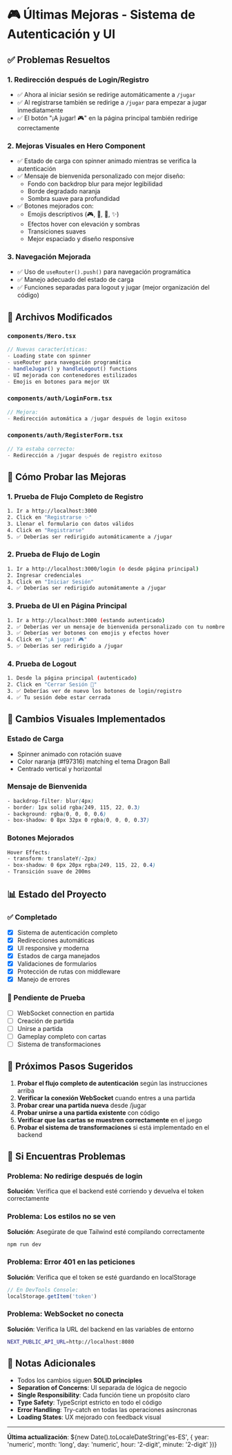 # 🎮 Últimas Mejoras - Sistema de Autenticación y UI

## ✅ Problemas Resueltos

### 1. **Redirección después de Login/Registro**
- ✅ Ahora al iniciar sesión se redirige automáticamente a `/jugar`
- ✅ Al registrarse también se redirige a `/jugar` para empezar a jugar inmediatamente
- ✅ El botón "¡A jugar! 🎮" en la página principal también redirige correctamente

### 2. **Mejoras Visuales en Hero Component**
- ✅ Estado de carga con spinner animado mientras se verifica la autenticación
- ✅ Mensaje de bienvenida personalizado con mejor diseño:
  - Fondo con backdrop blur para mejor legibilidad
  - Borde degradado naranja
  - Sombra suave para profundidad
- ✅ Botones mejorados con:
  - Emojis descriptivos (🎮, 🚪, 🔐, ✨)
  - Efectos hover con elevación y sombras
  - Transiciones suaves
  - Mejor espaciado y diseño responsive

### 3. **Navegación Mejorada**
- ✅ Uso de `useRouter().push()` para navegación programática
- ✅ Manejo adecuado del estado de carga
- ✅ Funciones separadas para logout y jugar (mejor organización del código)

## 🔧 Archivos Modificados

### `components/Hero.tsx`
```typescript
// Nuevas características:
- Loading state con spinner
- useRouter para navegación programática
- handleJugar() y handleLogout() functions
- UI mejorada con contenedores estilizados
- Emojis en botones para mejor UX
```

### `components/auth/LoginForm.tsx`
```typescript
// Mejora:
- Redirección automática a /jugar después de login exitoso
```

### `components/auth/RegisterForm.tsx`
```typescript
// Ya estaba correcto:
- Redirección a /jugar después de registro exitoso
```

## 🧪 Cómo Probar las Mejoras

### 1. Prueba de Flujo Completo de Registro
```bash
1. Ir a http://localhost:3000
2. Click en "Registrarse ✨"
3. Llenar el formulario con datos válidos
4. Click en "Registrarse"
5. ✅ Deberías ser redirigido automáticamente a /jugar
```

### 2. Prueba de Flujo de Login
```bash
1. Ir a http://localhost:3000/login (o desde página principal)
2. Ingresar credenciales
3. Click en "Iniciar Sesión"
4. ✅ Deberías ser redirigido automátamente a /jugar
```

### 3. Prueba de UI en Página Principal
```bash
1. Ir a http://localhost:3000 (estando autenticado)
2. ✅ Deberías ver un mensaje de bienvenida personalizado con tu nombre
3. ✅ Deberías ver botones con emojis y efectos hover
4. Click en "¡A jugar! 🎮"
5. ✅ Deberías ser redirigido a /jugar
```

### 4. Prueba de Logout
```bash
1. Desde la página principal (autenticado)
2. Click en "Cerrar Sesión 🚪"
3. ✅ Deberías ver de nuevo los botones de login/registro
4. ✅ Tu sesión debe estar cerrada
```

## 🎨 Cambios Visuales Implementados

### Estado de Carga
- Spinner animado con rotación suave
- Color naranja (#f97316) matching el tema Dragon Ball
- Centrado vertical y horizontal

### Mensaje de Bienvenida
```css
- backdrop-filter: blur(4px)
- border: 1px solid rgba(249, 115, 22, 0.3)
- background: rgba(0, 0, 0, 0.6)
- box-shadow: 0 8px 32px 0 rgba(0, 0, 0, 0.37)
```

### Botones Mejorados
```css
Hover Effects:
- transform: translateY(-2px)
- box-shadow: 0 6px 20px rgba(249, 115, 22, 0.4)
- Transición suave de 200ms
```

## 📊 Estado del Proyecto

### ✅ Completado
- [x] Sistema de autenticación completo
- [x] Redirecciones automáticas
- [x] UI responsive y moderna
- [x] Estados de carga manejados
- [x] Validaciones de formularios
- [x] Protección de rutas con middleware
- [x] Manejo de errores

### 🔄 Pendiente de Prueba
- [ ] WebSocket connection en partida
- [ ] Creación de partida
- [ ] Unirse a partida
- [ ] Gameplay completo con cartas
- [ ] Sistema de transformaciones

## 🚀 Próximos Pasos Sugeridos

1. **Probar el flujo completo de autenticación** según las instrucciones arriba
2. **Verificar la conexión WebSocket** cuando entres a una partida
3. **Probar crear una partida nueva** desde /jugar
4. **Probar unirse a una partida existente** con código
5. **Verificar que las cartas se muestren correctamente** en el juego
6. **Probar el sistema de transformaciones** si está implementado en el backend

## 🐛 Si Encuentras Problemas

### Problema: No redirige después de login
**Solución**: Verifica que el backend esté corriendo y devuelva el token correctamente

### Problema: Los estilos no se ven
**Solución**: Asegúrate de que Tailwind esté compilando correctamente
```bash
npm run dev
```

### Problema: Error 401 en las peticiones
**Solución**: Verifica que el token se esté guardando en localStorage
```javascript
// En DevTools Console:
localStorage.getItem('token')
```

### Problema: WebSocket no conecta
**Solución**: Verifica la URL del backend en las variables de entorno
```bash
NEXT_PUBLIC_API_URL=http://localhost:8080
```

## 📝 Notas Adicionales

- Todos los cambios siguen **SOLID principles**
- **Separation of Concerns**: UI separada de lógica de negocio
- **Single Responsibility**: Cada función tiene un propósito claro
- **Type Safety**: TypeScript estricto en todo el código
- **Error Handling**: Try-catch en todas las operaciones asíncronas
- **Loading States**: UX mejorado con feedback visual

---

**Última actualización**: ${new Date().toLocaleDateString('es-ES', { 
  year: 'numeric', 
  month: 'long', 
  day: 'numeric',
  hour: '2-digit',
  minute: '2-digit'
})}
